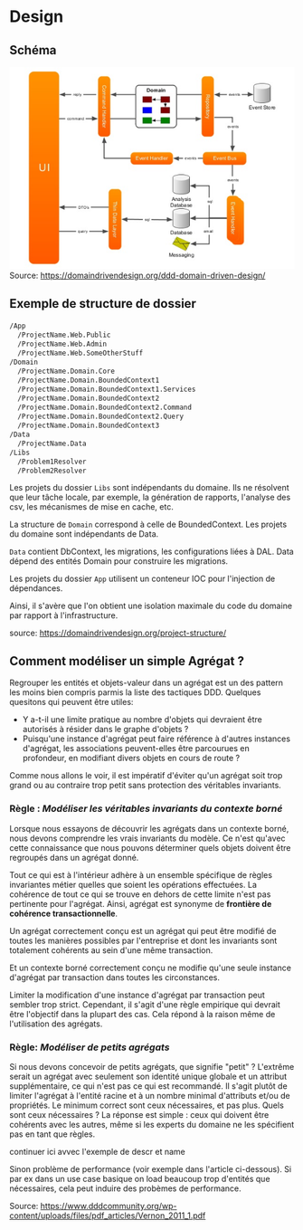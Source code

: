 
# Design

## Schéma

![Schéma du design](./images/ddd.jpg)
Source: https://domaindrivendesign.org/ddd-domain-driven-design/

## Exemple de structure de dossier

```
/App
  /ProjectName.Web.Public
  /ProjectName.Web.Admin
  /ProjectName.Web.SomeOtherStuff
/Domain
  /ProjectName.Domain.Core
  /ProjectName.Domain.BoundedContext1
  /ProjectName.Domain.BoundedContext1.Services
  /ProjectName.Domain.BoundedContext2
  /ProjectName.Domain.BoundedContext2.Command
  /ProjectName.Domain.BoundedContext2.Query
  /ProjectName.Domain.BoundedContext3
/Data
  /ProjectName.Data
/Libs
  /Problem1Resolver
  /Problem2Resolver

```

Les projets du dossier `Libs` sont indépendants du domaine. Ils ne résolvent que leur tâche locale, par exemple, la génération de rapports, l'analyse des csv, les mécanismes de mise en cache, etc. 

La structure de `Domain` correspond à celle de BoundedContext. Les projets du domaine sont indépendants de Data. 

`Data` contient DbContext, les migrations, les configurations liées à DAL. Data dépend des entités Domain pour construire les migrations. 

Les projets du dossier `App` utilisent un conteneur IOC pour l'injection de dépendances. 

Ainsi, il s'avère que l'on obtient une isolation maximale du code du domaine par rapport à l'infrastructure.

source: https://domaindrivendesign.org/project-structure/

## Comment modéliser un simple Agrégat ? 

Regrouper les entités et objets-valeur dans un agrégat est un des pattern les moins bien compris parmis la liste des tactiques DDD.
Quelques quesitons qui peuvent être utiles:

- Y a-t-il une limite pratique au nombre d'objets qui devraient être autorisés à résider dans le graphe d'objets ?
- Puisqu'une instance d'agrégat peut faire référence à d'autres instances d'agrégat, les associations peuvent-elles être parcourues en profondeur, en modifiant divers objets en cours de route ? 

Comme nous allons le voir, il est impératif d'éviter qu'un agrégat soit trop grand ou au contraire trop petit sans protection des véritables invariants.

### Règle : _Modéliser les véritables invariants du contexte borné_

Lorsque nous essayons de découvrir les agrégats dans un contexte borné, nous devons comprendre les vrais invariants du modèle. Ce n'est qu'avec cette connaissance que nous pouvons déterminer quels objets doivent être regroupés dans un agrégat donné.

Tout ce qui est à l'intérieur adhère à un ensemble spécifique de règles invariantes métier quelles que soient les opérations effectuées. La cohérence de tout ce qui se trouve en dehors de cette limite n'est pas pertinente pour l'agrégat. Ainsi, agrégat est synonyme de **frontière de cohérence transactionnelle**. 

Un agrégat correctement conçu est un agrégat qui peut être modifié de toutes les manières possibles par l'entreprise et dont les invariants sont totalement cohérents au sein d'une même transaction.

Et un contexte borné correctement conçu ne modifie qu'une seule instance d'agrégat par transaction dans toutes les circonstances.

Limiter la modification d'une instance d'agrégat par transaction peut sembler trop strict. Cependant, il s'agit d'une règle empirique qui devrait être l'objectif dans la plupart des cas. Cela répond à la raison même de l'utilisation des agrégats. 

### Règle: _Modéliser de petits agrégats_

Si nous devons concevoir de petits agrégats, que signifie "petit" ? L'extrême serait un agrégat avec seulement son identité unique globale et un attribut supplémentaire, ce qui n'est pas ce qui est recommandé. 
Il s'agit plutôt de limiter l'agrégat à l'entité racine et à un nombre minimal d'attributs et/ou de propriétés. Le minimum correct sont ceux nécessaires, et pas plus. Quels sont ceux nécessaires ? La réponse est simple : ceux qui doivent être cohérents avec les autres, même si les experts du domaine ne les spécifient pas en tant que règles. 

continuer ici avvec l'exemple de descr et name

Sinon problème de performance (voir exemple dans l'article ci-dessous). Si par ex dans un use case basique on load beaucoup trop d'entités que nécessaires, cela peut induire des probèmes de performance.

Source: https://www.dddcommunity.org/wp-content/uploads/files/pdf_articles/Vernon_2011_1.pdf
